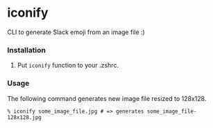 # iconify

CLI to generate Slack emoji from an image file :)

### Installation

1. Put `iconify` function to your .zshrc.

### Usage

The following command generates new image file resized to 128x128.

```
% iconify some_image_file.jpg # => generates some_image_file-128x128.jpg
```
